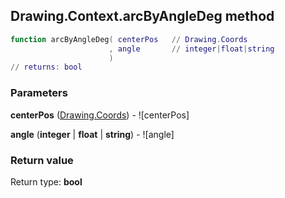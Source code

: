 ## Drawing.Context.arcByAngleDeg method


```lua
function arcByAngleDeg( centerPos   // Drawing.Coords
                      , angle       // integer|float|string
                      )
// returns: bool
```


### Parameters

**centerPos** ([Drawing.Coords](../../Drawing/Coords.md)) - ![centerPos]

**angle** (**integer** | **float** | **string**) - ![angle]

### Return value

Return type: **bool**

